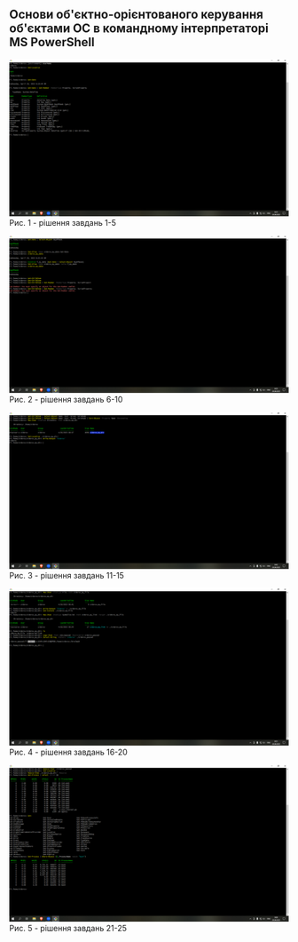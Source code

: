 ## Основи об'єктно-орієнтованого керування об'єктами ОС в командному інтерпретаторі MS PowerShell

![image](https://github.com/00Denis00/Lab/blob/Laboratory-Work-8/Laboratory-Work-8/111.png)
Рис. 1 - рішення завдань 1-5

![image](https://github.com/00Denis00/Lab/blob/Laboratory-Work-8/Laboratory-Work-8/222.png)
Рис. 2 - рішення завдань 6-10

![image](https://github.com/00Denis00/Lab/blob/Laboratory-Work-8/Laboratory-Work-8/333.png)
Рис. 3 - рішення завдань 11-15

![image](https://github.com/00Denis00/Lab/blob/Laboratory-Work-8/Laboratory-Work-8/444.png)
Рис. 4 - рішення завдань 16-20

![image](https://github.com/00Denis00/Lab/blob/Laboratory-Work-8/Laboratory-Work-8/555.png)
Рис. 5 - рішення завдань 21-25

